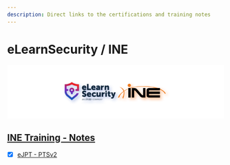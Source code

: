 ```yaml
---
description: Direct links to the certifications and training notes
---
```


# eLearnSecurity / INE

![elearnsecurity.com - © eLearnSecurity | ine.com - © INE](.gitbook/assets/elearninginecovermid.png)

## [INE Training - Notes](https://blog.syselement.com/ine/)

- [x] [eJPT - PTSv2](https://blog.syselement.com/ine/courses/ejpt)
